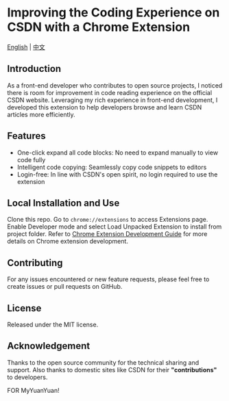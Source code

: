 # Improving the Coding Experience on CSDN with a Chrome Extension

[English](README.md) | [中文](README_cn.md)

## Introduction

As a front-end developer who contributes to open source projects, I noticed there is room for improvement in code reading experience on the official CSDN website. Leveraging my rich experience in front-end development, I developed this extension to help developers browse and learn CSDN articles more efficiently.

## Features

- One-click expand all code blocks: No need to expand manually to view code fully
- Intelligent code copying: Seamlessly copy code snippets to editors
- Login-free: In line with CSDN's open spirit, no login required to use the extension

## Local Installation and Use

Clone this repo. Go to `chrome://extensions` to access Extensions page. Enable Developer mode and select Load Unpacked Extension to install from project folder. Refer to [Chrome Extension Development Guide](https://developer.chrome.com/docs/extensions?hl=zh-cn) for more details on Chrome extension development.

## Contributing

For any issues encountered or new feature requests, please feel free to create issues or pull requests on GitHub.

## License

Released under the MIT license.

## Acknowledgement

Thanks to the open source community for the technical sharing and support. Also thanks to domestic sites like CSDN for their **"contributions"** to developers.

FOR MyYuanYuan!

